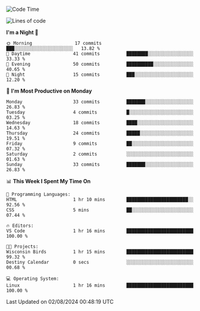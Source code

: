 <!--START_SECTION:waka-->
![Code Time](http://img.shields.io/badge/Code%20Time-205%20hrs%2035%20mins-blue)

![Lines of code](https://img.shields.io/badge/From%20Hello%20World%20I%27ve%20Written-15.7%20thousand%20lines%20of%20code-blue)

**I'm a Night 🦉** 

```text
🌞 Morning                17 commits          ███░░░░░░░░░░░░░░░░░░░░░░   13.82 % 
🌆 Daytime                41 commits          ████████░░░░░░░░░░░░░░░░░   33.33 % 
🌃 Evening                50 commits          ██████████░░░░░░░░░░░░░░░   40.65 % 
🌙 Night                  15 commits          ███░░░░░░░░░░░░░░░░░░░░░░   12.20 % 
```
📅 **I'm Most Productive on Monday** 

```text
Monday                   33 commits          ███████░░░░░░░░░░░░░░░░░░   26.83 % 
Tuesday                  4 commits           █░░░░░░░░░░░░░░░░░░░░░░░░   03.25 % 
Wednesday                18 commits          ████░░░░░░░░░░░░░░░░░░░░░   14.63 % 
Thursday                 24 commits          █████░░░░░░░░░░░░░░░░░░░░   19.51 % 
Friday                   9 commits           ██░░░░░░░░░░░░░░░░░░░░░░░   07.32 % 
Saturday                 2 commits           ░░░░░░░░░░░░░░░░░░░░░░░░░   01.63 % 
Sunday                   33 commits          ███████░░░░░░░░░░░░░░░░░░   26.83 % 
```


📊 **This Week I Spent My Time On** 

```text
💬 Programming Languages: 
HTML                     1 hr 10 mins        ███████████████████████░░   92.56 % 
CSS                      5 mins              ██░░░░░░░░░░░░░░░░░░░░░░░   07.44 % 

🔥 Editors: 
VS Code                  1 hr 16 mins        █████████████████████████   100.00 % 

🐱‍💻 Projects: 
Wisconsin Birds          1 hr 15 mins        █████████████████████████   99.32 % 
Destiny Calendar         0 secs              ░░░░░░░░░░░░░░░░░░░░░░░░░   00.68 % 

💻 Operating System: 
Linux                    1 hr 16 mins        █████████████████████████   100.00 % 
```


 Last Updated on 02/08/2024 00:48:19 UTC
<!--END_SECTION:waka-->
